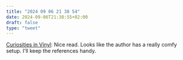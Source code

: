 ```yaml
---
title: "2024 09 06 21 38 54"
date: 2024-09-06T21:38:55+02:00
draft: false
type: "tweet"
---
```

[Curiosities in Vinyl](https://leejo.github.io/2021/12/08/curiosities-in-vinyl/): Nice read. Looks like the author has a really comfy setup. I'll keep the references handy.
